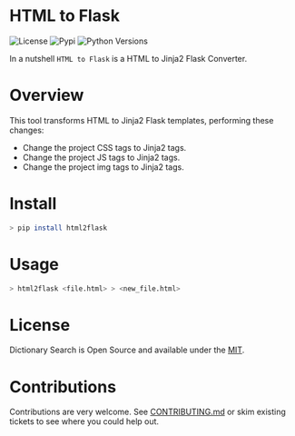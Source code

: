 # HTML to Flask

![License](https://img.shields.io/badge/License-MIT-SUCCESS)
![Pypi](https://img.shields.io/pypi/v/html2flask)
![Python Versions](https://img.shields.io/badge/Python-3.8%20%7C%203.9%20%7C%203.10%20%7C%203.11-blue)

In a nutshell ``HTML to Flask`` is a HTML to Jinja2 Flask Converter.

# Overview

This tool transforms HTML to Jinja2 Flask templates, performing these changes:

- Change the project CSS tags to Jinja2 tags.
- Change the project JS tags to Jinja2 tags.
- Change the project img tags to Jinja2 tags.

# Install

```bash
> pip install html2flask
```

# Usage

```bash
> html2flask <file.html> > <new_file.html>
```

# License
Dictionary Search is Open Source and available under the [MIT](https://github.com/cr0hn/html2flask/blob/main/LICENSE).

# Contributions

Contributions are very welcome. See [CONTRIBUTING.md](https://github.com/cr0hn/html2flask/blob/main/CONTRIBUTING.md) or skim existing tickets to see where you could help out.


